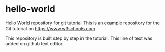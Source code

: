 # hello-world
Hello World repository for git tutorial
This is an example repository for the Git tutorial on https://www.w3schools.com

This repository is built step by step in the tutorial.
This line of text was added on github text editor.
